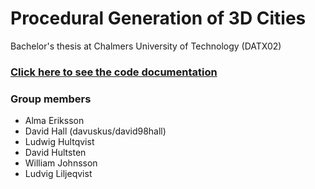 # Procedural Generation of 3D Cities
Bachelor's thesis at Chalmers University of Technology (DATX02)

### [Click here to see the code documentation](https://david98hall.github.io/datx02-procgen/index.html)

### Group members
* Alma Eriksson
* David Hall (davuskus/david98hall)
* Ludwig Hultqvist
* David Hultsten
* William Johnsson
* Ludvig Liljeqvist
